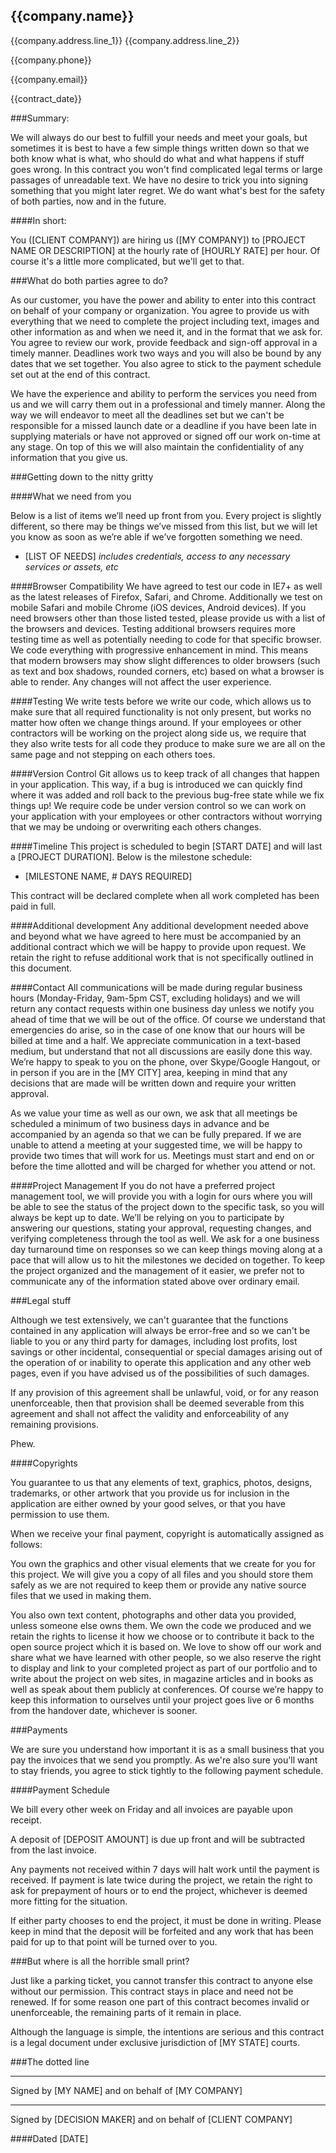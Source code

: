 ## {{company.name}}

{{company.address.line_1}}
{{company.address.line_2}}

{{company.phone}}

{{company.email}}

{{contract_date}}

###Summary:

We will always do our best to fulfill your needs and meet your goals, but sometimes it is best to have a few simple things written down so that we both know what is what, who should do what and what happens if stuff goes wrong. In this contract you won't find complicated legal terms or large passages of unreadable text. We have no desire to trick you into signing something that you might later regret. We do want what's best for the safety of both parties, now and in the future.

####In short:

You ([CLIENT COMPANY]) are hiring us ([MY COMPANY]) to [PROJECT NAME OR DESCRIPTION] at the hourly rate of [HOURLY RATE] per hour. Of course it's a little more complicated, but we'll get to that.

###What do both parties agree to do?

As our customer, you have the power and ability to enter into this contract on behalf of your company or organization. You agree to provide us with everything that we need to complete the project including text, images and other information as and when we need it, and in the format that we ask for. You agree to review our work, provide feedback and sign-off approval in a timely manner. Deadlines work two ways and you will also be bound by any dates that we set together. You also agree to stick to the payment schedule set out at the end of this contract.

We have the experience and ability to perform the services you need from us and we will carry them out in a professional and timely manner. Along the way we will endeavor to meet all the deadlines set but we can't be responsible for a missed launch date or a deadline if you have been late in supplying materials or have not approved or signed off our work on-time at any stage. On top of this we will also maintain the confidentiality of any information that you give us.

###Getting down to the nitty gritty

####What we need from you

Below is a list of items we’ll need up front from you. Every project is slightly different, so there may be things we’ve missed from this list, but we will let you know as soon as we’re able if we’ve forgotten something we need.

* [LIST OF NEEDS] *includes credentials, access to any necessary services or assets, etc*

####Browser Compatibility
We have agreed to test our code in IE7+ as well as the latest releases of Firefox, Safari, and Chrome. Additionally we test on mobile Safari and mobile Chrome (iOS devices, Android devices). If you need browsers other than those listed tested, please provide us with a list of the browsers and devices. Testing additional browsers requires more testing time as well as potentially needing to code for that specific browser.
We code everything with progressive enhancement in mind. This means that modern browsers may show slight differences to older browsers (such as text and box shadows, rounded corners, etc) based on what a browser is able to render. Any changes will not affect the user experience.

####Testing
We write tests before we write our code, which allows us to make sure that all required functionality is not only present, but works no matter how often we change things around. If your employees or other contractors will be working on the project along side us, we require that they also write tests for all code they produce to make sure we are all on the same page and not stepping on each others toes.

####Version Control
Git allows us to keep track of all changes that happen in your application. This way, if a bug is introduced we can quickly find where it was added and roll back to the previous bug-free state while we fix things up! We require code be under version control so we can work on your application with your employees or other contractors without worrying that we may be undoing or overwriting each others changes.

####Timeline
This project is scheduled to begin [START DATE] and will last a [PROJECT DURATION].
Below is the milestone schedule:

* [MILESTONE NAME, # DAYS REQUIRED]

This contract will be declared complete when all work completed has been paid in full.

####Additional development
Any additional development needed above and beyond what we have agreed to here must be accompanied by an additional contract which we will be happy to provide upon request. We retain the right to refuse additional work that is not specifically outlined in this document.

####Contact
All communications will be made during regular business hours (Monday-Friday, 9am-5pm CST, excluding holidays) and we will return any contact requests within one business day unless we notify you ahead of time that we will be out of the office. Of course we understand that emergencies do arise, so in the case of one know that our hours will be billed at time and a half. We appreciate communication in a text-based medium, but understand that not all discussions are easily done this way. We’re happy to speak to you on the phone, over Skype/Google Hangout, or in person if you are in the [MY CITY] area, keeping in mind that any decisions that are made will be written down and require your written approval.

As we value your time as well as our own, we ask that all meetings be scheduled a minimum of two business days in advance and be accompanied by an agenda so that we can be fully prepared. If we are unable to attend a meeting at your suggested time, we will be happy to provide two times that will work for us. Meetings must start and end on or before the time allotted and will be charged for whether you attend or not.

####Project Management
If you do not have a preferred project management tool, we will provide you with a login for ours where you will be able to see the status of the project down to the specific task, so you will always be kept up to date. We’ll be relying on you to participate by answering our questions, stating your approval, requesting changes, and verifying completeness through the tool as well. We ask for a one business day turnaround time on responses so we can keep things moving along at a pace that will allow us to hit the milestones we decided on together.
To keep the project organized and the management of it easier, we prefer not to communicate any of the information stated above over ordinary email.

###Legal stuff

Although we test extensively, we can't guarantee that the functions contained in any application will always be error-free and so we can't be liable to you or any third party for damages, including lost profits, lost savings or other incidental, consequential or special damages arising out of the operation of or inability to operate this application and any other web pages, even if you have advised us of the possibilities of such damages.

If any provision of this agreement shall be unlawful, void, or for any reason unenforceable, then that provision shall be deemed severable from this agreement and shall not affect the validity and enforceability of any remaining provisions.

Phew.

####Copyrights

You guarantee to us that any elements of text, graphics, photos, designs, trademarks, or other artwork that you provide us for inclusion in the application are either owned by your good selves, or that you have permission to use them.

When we receive your final payment, copyright is automatically assigned as follows:

You own the graphics and other visual elements that we create for you for this project. We will give you a copy of all files and you should store them safely as we are not required to keep them or provide any native source files that we used in making them.

You also own text content, photographs and other data you provided, unless someone else owns them. We own the code we produced and we retain the rights to license it how we choose or to contribute it back to the open source project which it is based on.
We love to show off our work and share what we have learned with other people, so we also reserve the right to display and link to your completed project as part of our portfolio and to write about the project on web sites, in magazine articles and in books as well as speak about them publicly at conferences. Of course we’re happy to keep this information to ourselves until your project goes live or 6 months from the handover date, whichever is sooner.

###Payments

We are sure you understand how important it is as a small business that you pay the invoices that we send you promptly.  As we're also sure you'll want to stay friends, you agree to stick tightly to the following payment schedule.

####Payment Schedule

We bill every other week on Friday and all invoices are payable upon receipt.

A deposit of [DEPOSIT AMOUNT] is due up front and will be subtracted from the last invoice.

Any payments not received within 7 days will halt work until the payment is received. If payment is late twice during the project, we retain the right to ask for prepayment of hours or to end the project, whichever is deemed more fitting for the situation.

If either party chooses to end the project, it must be done in writing. Please keep in mind that the deposit will be forfeited and any work that has been paid for up to that point will be turned over to you.

###But where is all the horrible small print?

Just like a parking ticket, you cannot transfer this contract to anyone else without our permission. This contract stays in place and need not be renewed. If for some reason one part of this contract becomes invalid or unenforceable, the remaining parts of it remain in place.

Although the language is simple, the intentions are serious and this contract is a legal document under exclusive jurisdiction of [MY STATE] courts.

###The dotted line


__________________________________________________
Signed by [MY NAME] and on behalf of [MY COMPANY]


__________________________________________________
Signed by [DECISION MAKER] and on behalf of [CLIENT COMPANY]


####Dated [DATE]
